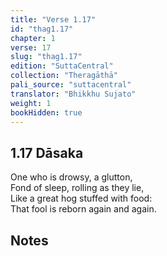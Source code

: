```yaml
---
title: "Verse 1.17"
id: "thag1.17"
chapter: 1
verse: 17
slug: "thag1.17"
edition: "SuttaCentral"
collection: "Theragāthā"
pali_source: "suttacentral"
translator: "Bhikkhu Sujato"
weight: 1
bookHidden: true
---
```


## 1.17 Dāsaka  

One who is drowsy, a glutton,  
Fond of sleep, rolling as they lie,  
Like a great hog stuffed with food:  
That fool is reborn again and again.

## Notes